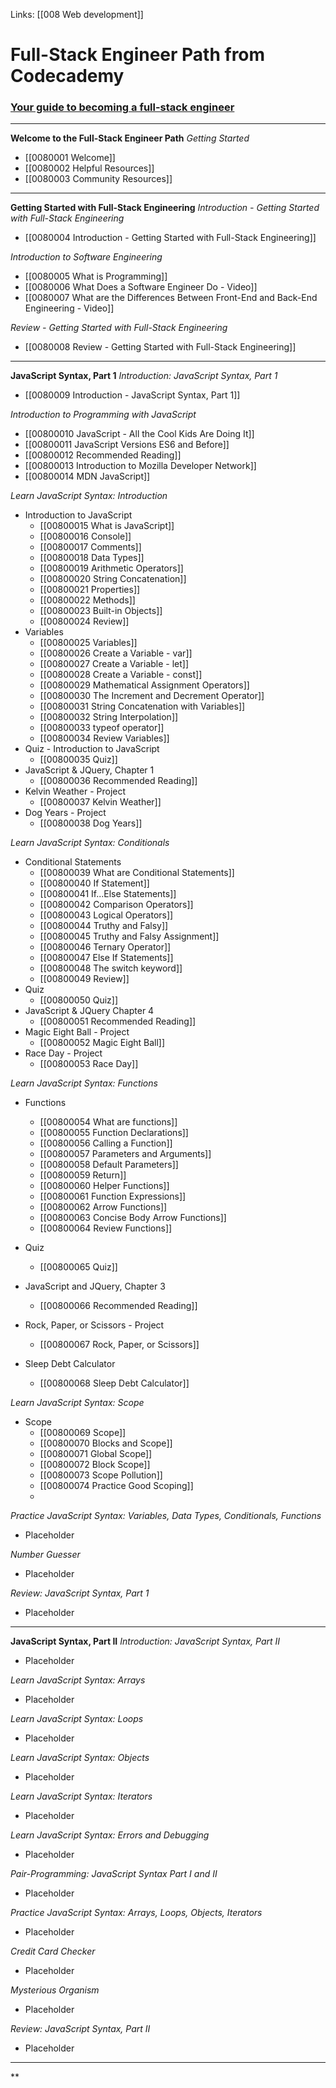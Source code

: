 Links:  [[008 Web development]]
# Full-Stack Engineer Path from Codecademy

### [Your guide to becoming a full-stack engineer](https://www.codecademy.com/career-change-guide/full-stack-engineer-career-path)

---
**Welcome to the Full-Stack Engineer Path**
*Getting Started*
- [[0080001 Welcome]]
- [[0080002 Helpful Resources]]
- [[0080003 Community Resources]]

---
**Getting Started with Full-Stack Engineering**
*Introduction - Getting Started with Full-Stack Engineering*
- [[0080004 Introduction - Getting Started with Full-Stack Engineering]]

*Introduction to Software Engineering*
- [[0080005 What is Programming]]
- [[0080006 What Does a Software Engineer Do - Video]]
- [[0080007 What are the Differences Between Front-End and Back-End Engineering - Video]]

*Review - Getting Started with Full-Stack Engineering*
- [[0080008 Review - Getting Started with Full-Stack Engineering]]

---
**JavaScript Syntax, Part 1**
*Introduction: JavaScript Syntax, Part 1*
- [[0080009 Introduction - JavaScript Syntax, Part 1]]

*Introduction to Programming with JavaScript*
- [[00800010 JavaScript - All the Cool Kids Are Doing It]]
- [[00800011  JavaScript Versions ES6 and Before]]
- [[00800012 Recommended Reading]]
- [[00800013 Introduction to Mozilla Developer Network]]
- [[00800014 MDN JavaScript]]

*Learn JavaScript Syntax:  Introduction*
- Introduction to JavaScript
	- [[00800015 What is JavaScript]]
	- [[00800016 Console]]
	- [[00800017 Comments]]
	- [[00800018 Data Types]]
	- [[00800019 Arithmetic Operators]]
	- [[00800020 String Concatenation]]
	- [[00800021 Properties]]
	- [[00800022 Methods]]
	- [[00800023 Built-in Objects]]
	- [[00800024 Review]]
- Variables
	- [[00800025 Variables]]
	- [[00800026 Create a Variable - var]]
	- [[00800027 Create a Variable - let]]
	- [[00800028 Create a Variable - const]]
	- [[00800029 Mathematical Assignment Operators]]
	- [[00800030 The Increment and Decrement Operator]]
	- [[00800031 String Concatenation with Variables]]
	- [[00800032 String Interpolation]]
	- [[00800033 typeof operator]]
	- [[00800034 Review Variables]]
- Quiz - Introduction to JavaScript
	- [[00800035 Quiz]]
- JavaScript & JQuery, Chapter 1
	- [[00800036 Recommended Reading]]
- Kelvin Weather - Project
	- [[00800037 Kelvin Weather]]
- Dog Years - Project
	- [[00800038 Dog Years]]

*Learn JavaScript Syntax:  Conditionals*
- Conditional Statements
	- [[00800039 What are Conditional Statements]]
	- [[00800040 If Statement]]
	- [[00800041 If...Else Statements]]
	- [[00800042 Comparison Operators]]
	- [[00800043 Logical Operators]]
	- [[00800044 Truthy and Falsy]]
	- [[00800045 Truthy and Falsy Assignment]]
	- [[00800046 Ternary Operator]]
	- [[00800047 Else If Statements]]
	- [[00800048 The switch keyword]]
	- [[00800049 Review]]
- Quiz
	- [[00800050 Quiz]]
- JavaScript & JQuery Chapter 4
	- [[00800051 Recommended Reading]]
- Magic Eight Ball - Project
	- [[00800052 Magic Eight Ball]]
- Race Day - Project
	- [[00800053 Race Day]]

*Learn JavaScript Syntax:  Functions*
- Functions
	- [[00800054 What are functions]]
	- [[00800055 Function Declarations]]
	- [[00800056 Calling a Function]]
	- [[00800057 Parameters and Arguments]]
	- [[00800058 Default Parameters]]
	- [[00800059 Return]]
	- [[00800060 Helper Functions]]
	- [[00800061 Function Expressions]]
	- [[00800062 Arrow Functions]]
	- [[00800063 Concise Body Arrow Functions]]
	- [[00800064 Review Functions]]

- Quiz
	- [[00800065 Quiz]]

- JavaScript and JQuery, Chapter 3
	- [[00800066 Recommended Reading]]

- Rock, Paper, or Scissors - Project
	- [[00800067 Rock, Paper, or Scissors]]

- Sleep Debt Calculator
	- [[00800068 Sleep Debt Calculator]]

*Learn JavaScript Syntax:  Scope*
-  Scope
	-  [[00800069 Scope]]
	-  [[00800070 Blocks and Scope]]
	-  [[00800071 Global Scope]]
	-  [[00800072 Block Scope]]
	-  [[00800073 Scope Pollution]]
	-  [[00800074 Practice Good Scoping]]
	-  

*Practice JavaScript Syntax:  Variables, Data Types, Conditionals, Functions*
-  Placeholder

*Number Guesser*
-  Placeholder

*Review:  JavaScript Syntax, Part 1*
-  Placeholder

---
**JavaScript Syntax, Part II**
*Introduction:  JavaScript Syntax, Part II*
-  Placeholder

*Learn JavaScript Syntax:  Arrays*
-  Placeholder

*Learn JavaScript Syntax:  Loops*
-  Placeholder

*Learn JavaScript Syntax:  Objects*
-  Placeholder

*Learn JavaScript Syntax:  Iterators*
-  Placeholder

*Learn JavaScript Syntax:  Errors and Debugging*
-  Placeholder

*Pair-Programming:  JavaScript Syntax Part I and II*
-  Placeholder

*Practice JavaScript Syntax:  Arrays, Loops, Objects, Iterators*
-  Placeholder

*Credit Card Checker*
-  Placeholder

*Mysterious Organism*
-  Placeholder

*Review:  JavaScript Syntax, Part II*
-  Placeholder

---
**